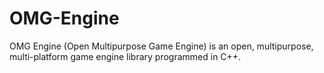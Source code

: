 # OMG-Engine
OMG Engine (Open Multipurpose Game Engine) is an open, multipurpose, multi-platform game engine library programmed in C++.
